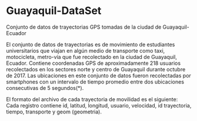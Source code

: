 # Guayaquil-DataSet
Conjunto de datos de trayectorias GPS tomadas de la ciudad de Guayaquil-Ecuador

El conjunto de datos de trayectorias es de movimiento de estudiantes universitarios 
que viajan en algún medio de transporte como taxi, motocicleta, metro-vía que fue 
recolectado en la ciudad de Guayaquil, Ecuador. Contiene coordenadas GPS de aproximadamente 
218 usuarios recolectados en los sectores norte y centro de Guayaquil durante octubre de 2017. 
Las ubicaciones en este conjunto de datos fueron recolectadas por smartphones con un intervalo 
de tiempo promedio entre dos ubicaciones consecutivas de 5 segundos(*).

El formato del archivo de cada trayectoria de movilidad es el siguiente: Cada registro 
contiene id, latitud, longitud, usuario, velocidad, id trayectoria, tiempo, transporte y geom (geometria).
